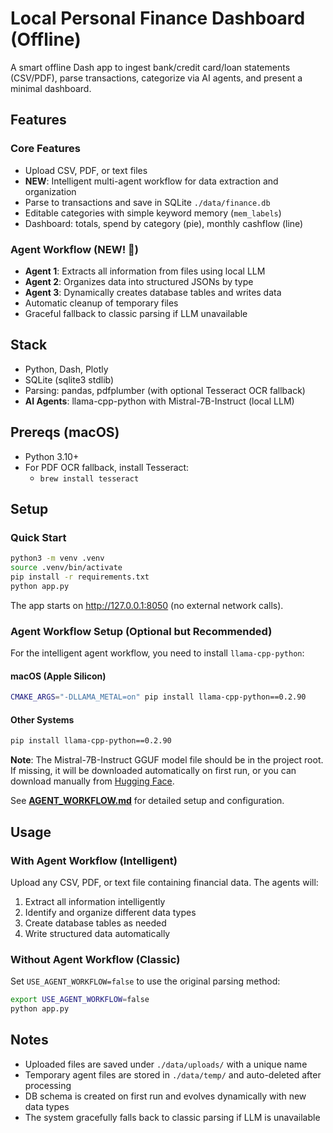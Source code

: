 # Local Personal Finance Dashboard (Offline)

A smart offline Dash app to ingest bank/credit card/loan statements (CSV/PDF), parse transactions, categorize via AI agents, and present a minimal dashboard.

## Features

### Core Features
- Upload CSV, PDF, or text files
- **NEW**: Intelligent multi-agent workflow for data extraction and organization
- Parse to transactions and save in SQLite `./data/finance.db`
- Editable categories with simple keyword memory (`mem_labels`)
- Dashboard: totals, spend by category (pie), monthly cashflow (line)

### Agent Workflow (NEW! 🎉)
- **Agent 1**: Extracts all information from files using local LLM
- **Agent 2**: Organizes data into structured JSONs by type
- **Agent 3**: Dynamically creates database tables and writes data
- Automatic cleanup of temporary files
- Graceful fallback to classic parsing if LLM unavailable

## Stack
- Python, Dash, Plotly
- SQLite (sqlite3 stdlib)
- Parsing: pandas, pdfplumber (with optional Tesseract OCR fallback)
- **AI Agents**: llama-cpp-python with Mistral-7B-Instruct (local LLM)

## Prereqs (macOS)
- Python 3.10+
- For PDF OCR fallback, install Tesseract:
  - `brew install tesseract`

## Setup

### Quick Start
```bash
python3 -m venv .venv
source .venv/bin/activate
pip install -r requirements.txt
python app.py
```

The app starts on http://127.0.0.1:8050 (no external network calls).

### Agent Workflow Setup (Optional but Recommended)

For the intelligent agent workflow, you need to install `llama-cpp-python`:

#### macOS (Apple Silicon)
```bash
CMAKE_ARGS="-DLLAMA_METAL=on" pip install llama-cpp-python==0.2.90
```

#### Other Systems
```bash
pip install llama-cpp-python==0.2.90
```

**Note**: The Mistral-7B-Instruct GGUF model file should be in the project root. If missing, it will be downloaded automatically on first run, or you can download manually from [Hugging Face](https://huggingface.co/TheBloke/Mistral-7B-Instruct-v0.1-GGUF).

See **[AGENT_WORKFLOW.md](AGENT_WORKFLOW.md)** for detailed setup and configuration.

## Usage

### With Agent Workflow (Intelligent)
Upload any CSV, PDF, or text file containing financial data. The agents will:
1. Extract all information intelligently
2. Identify and organize different data types
3. Create database tables as needed
4. Write structured data automatically

### Without Agent Workflow (Classic)
Set `USE_AGENT_WORKFLOW=false` to use the original parsing method:
```bash
export USE_AGENT_WORKFLOW=false
python app.py
```

## Notes
- Uploaded files are saved under `./data/uploads/` with a unique name
- Temporary agent files are stored in `./data/temp/` and auto-deleted after processing
- DB schema is created on first run and evolves dynamically with new data types
- The system gracefully falls back to classic parsing if LLM is unavailable
